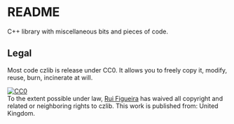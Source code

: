 # README #

C++ library with miscellaneous bits and pieces of code.

## Legal ##

Most code czlib is release under CC0. It allows you to freely copy it, modify, reuse, burn, incinerate at will.

<p xmlns:dct="http://purl.org/dc/terms/" xmlns:vcard="http://www.w3.org/2001/vcard-rdf/3.0#">
  <a rel="license"
     href="http://creativecommons.org/publicdomain/zero/1.0/">
    <img src="http://i.creativecommons.org/p/zero/1.0/88x31.png" style="border-style: none;" alt="CC0" />
  </a>
  <br />
  To the extent possible under law,
  <a rel="dct:publisher"
     href="http://bitbucket.org/ruifig/czlib">
    <span property="dct:title">Rui Figueira</span></a>
  has waived all copyright and related or neighboring rights to
  <span property="dct:title">czlib</span>.
This work is published from:
<span property="vcard:Country" datatype="dct:ISO3166"
      content="GB" about="http://bitbucket.org/ruifig/czlib">
  United Kingdom</span>.
</p>

